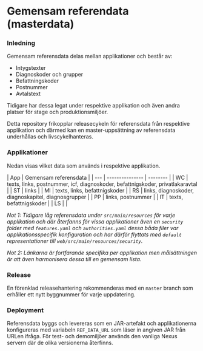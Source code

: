 # Gemensam referendata (masterdata)

### Inledning

Gemensam referensdata delas mellan applikationer och består av:

* Intygstexter
* Diagnoskoder och grupper
* Befattningskoder
* Postnummer
* Avtalstext

Tidigare har dessa legat under respektive applikation och även andra platser för stage och produktionsmiljöer.

Detta repository frikopplar releasecykeln för referensdata från respektive applikation och därmed kan en master-uppsättning av referensdata underhållas och livscykelhanteras.
     
### Applikationer

Nedan visas vilket data som används i respektive applikation.

| App | Gemensam referensdata |
| --- | --------------- | -------- |
| WC  | texts, links, postnummer, icf, diagnoskoder, befattnigskoder, privatlakaravtal |
| ST | links |
| MI | texts, links, befattnigskoder |
| RS | links, diagnoskoder, diagnoskapitel, diagnosgrupper |
| PP | links, postnummer |
| IT | texts, befattnigskoder |
| LS | |

_Not 1: Tidigare låg referensdata under `src/main/resources` för varje applikation och där återfanns för vissa applikationer även en `security` folder med `features.yaml` och `authorities.yaml` dessa båda filer var applikationsspecifik konfiguration och har därför flyttats med `default` representationer till `web/src/main/resources/security`._

_Not 2: Länkarna är fortfarande specifika per applikation men målsättningen är att även harmonisera dessa till en gemensam lista._

### Release

En förenklad releasehantering rekommenderas med en `master` branch som erhåller ett nytt byggnummer för varje uppdatering.


### Deployment

Referensdata byggs och levereras som en JAR-artefakt och applikationerna konfigureras med variabeln `REF_DATA_URL` som läser in angiven JAR från URLen ifråga. För test- och demomiljöer används den vanliga Nexus servern där de olika versionerna återfinns.




